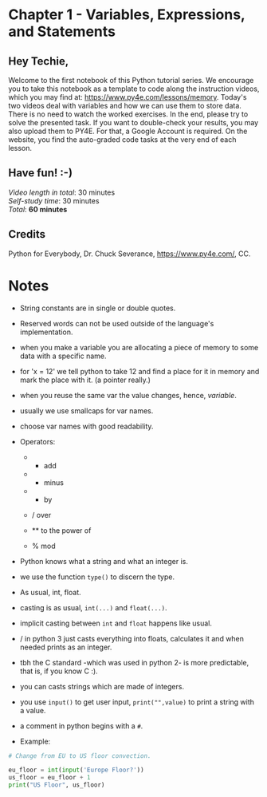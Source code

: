 
# Chapter 1 - Variables, Expressions, and Statements
## Hey Techie,   
Welcome to the first notebook of this Python tutorial series. We encourage you to take this notebook as a template to code along the instruction videos, which you may find at: https://www.py4e.com/lessons/memory. Today's two videos deal with variables and how we can use them to store data. There is no need to watch the worked exercises. In the end, please try to solve the presented task. If you want to double-check your results, you may also upload them to PY4E. For that, a Google Account is required. On the website, you find the auto-graded code tasks at the very end of each lesson.

## Have fun! :-)   
*Video length in total*: 30 minutes   
*Self-study time*: 30 minutes   
*Total*: **60 minutes**   
## Credits
Python for Everybody, Dr. Chuck Severance, https://www.py4e.com/, CC.

# Notes

- String constants are in single or double quotes.

- Reserved words can not be used outside of the language's implementation.

- when you make a variable you are allocating a piece of memory to some data with a specific name.

- for 'x = 12' we tell python to take 12 and find a place for it in memory and mark the place with it. (a pointer really.)

- when you reuse the same var the value changes, hence, _variable_.

- usually we use smallcaps for var names.

- choose var names with good readability.

- Operators:

    - + add

    - - minus

    - * by

    - / over

    - ** to the power of

    - % mod

- Python knows what a string and what an integer is.

- we use the function `type()` to discern the type.

- As usual, int, float.

- casting is as usual, `int(...)` and `float(...)`.

- implicit casting between `int` and `float` happens like usual.

- / in python 3 just casts everything into floats, calculates it and when needed prints as an integer.

- tbh the C standard -which was used in python 2- is more predictable, that is, if you know C :).

- you can casts strings which are made of integers.

- you use `input()` to get user input, `print("",value)` to print a string with a value.

- a comment in python begins with a `#`.

- Example:

```python
# Change from EU to US floor convection.

eu_floor = int(input('Europe Floor?'))
us_floor = eu_floor + 1
print("US Floor", us_floor)
```


